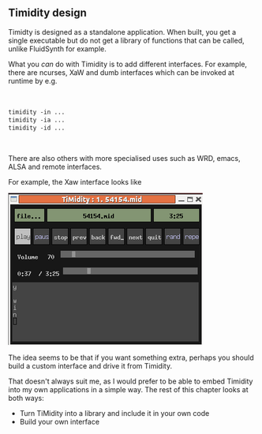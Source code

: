 
##  Timidity design 


Timidty is designed as a standalone application.
When built, you get a single executable but do not get
a library of functions that can be called, unlike
FluidSynth for example.


What you _can_ do with Timidity is to add different interfaces.
For example, there are ncurses, XaW and dumb interfaces which can be
invoked at runtime by e.g.

```

	
timidity -in ...
timidity -ia ...
timidity -id ...
	
      
```


There are also others with more specialised uses such as WRD, emacs,
ALSA and remote interfaces.


For example, the Xaw interface looks like


![alt text](timidity-xaw.png)


The idea seems to be that if you want something extra, perhaps you should
build a custom interface and drive it from Timidity.


That doesn't always suit me, as I would prefer to be able to embed
Timidity into my own applications in a simple way.
The rest of this chapter looks at both ways:

+ Turn TiMidity into a library and include it in your own code
+ Build your own interface